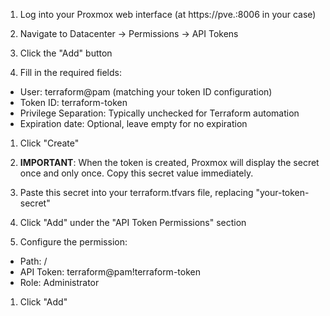 1. Log into your Proxmox web interface (at https://pve.<url>:8006 in your case)

2. Navigate to Datacenter → Permissions → API Tokens

3. Click the "Add" button

4. Fill in the required fields:
- User: terraform@pam (matching your token ID configuration)
- Token ID: terraform-token
- Privilege Separation: Typically unchecked for Terraform automation
- Expiration date: Optional, leave empty for no expiration

1. Click "Create"

2. **IMPORTANT**: When the token is created, Proxmox will display the secret once and only once. Copy this secret value immediately.

3. Paste this secret into your terraform.tfvars file, replacing "your-token-secret"

4. Click "Add" under the "API Token Permissions" section

5. Configure the permission:
- Path: /
- API Token: terraform@pam!terraform-token
- Role: Administrator

1.  Click "Add"